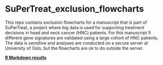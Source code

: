 # SuPerTreat_exclusion_flowcharts

This repo contains exclusion flowcharts for a manuscript that is part of SuPerTreat, a project where big data is used for supporting treatment decisions in head and neck cancer (HNC) patients. For this manuscript 5 different gene signatures are validated using a large cohort of HNC patients. The data is sensitive and analyses are conducted on a secure server at University of Oslo, but the flowcharts are ok to do outside the server. 

[**R Markdown results**](https://github.com/erlendfossen/SuPerTreat_exclusion_flowcharts/blob/main/Exclusion_flowcharts_markdown.md)
